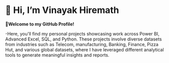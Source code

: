  # 👋 Hi, I’m Vinayak Hiremath

**📌Welcome to my GitHub Profile!**

-Here, you'll find my personal projects showcasing work across Power BI, Advanced Excel, SQL, and Python. These projects involve diverse datasets from industries such as Telecom, manufacturing, Banking, Finance, Pizza Hut, and various global datasets, where I have leveraged different analytical tools to generate meaningful insights and reports.


  
